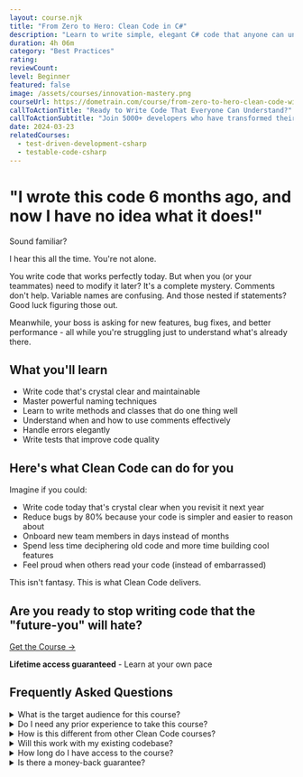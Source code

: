 ```yaml
---
layout: course.njk
title: "From Zero to Hero: Clean Code in C#"
description: "Learn to write simple, elegant C# code that anyone can understand and maintain."
duration: 4h 06m
category: "Best Practices"
rating: 
reviewCount: 
level: Beginner
featured: false
image: /assets/courses/innovation-mastery.png
courseUrl: https://dometrain.com/course/from-zero-to-hero-clean-code-with-csharp/?affcode=1115529_k5a22dj8?ref=gui-ferreira
callToActionTitle: "Ready to Write Code That Everyone Can Understand?"
callToActionSubtitle: "Join 5000+ developers who have transformed their code from confusing to crystal clear."
date: 2024-03-23
relatedCourses:
  - test-driven-development-csharp
  - testable-code-csharp
---
```


# "I wrote this code 6 months ago, and now I have no idea what it does!"

Sound familiar?

I hear this all the time. You're not alone.

You write code that works perfectly today. But when you (or your teammates) need to modify it later? It's a complete mystery. Comments don't help. Variable names are confusing. And those nested if statements? Good luck figuring those out.

Meanwhile, your boss is asking for new features, bug fixes, and better performance - all while you're struggling just to understand what's already there.

## What you'll learn

- Write code that's crystal clear and maintainable
- Master powerful naming techniques
- Learn to write methods and classes that do one thing well
- Understand when and how to use comments effectively
- Handle errors elegantly
- Write tests that improve code quality

## Here's what Clean Code can do for you

Imagine if you could:

- Write code today that's crystal clear when you revisit it next year
- Reduce bugs by 80% because your code is simpler and easier to reason about
- Onboard new team members in days instead of months
- Spend less time deciphering old code and more time building cool features
- Feel proud when others read your code (instead of embarrassed)

This isn't fantasy. This is what Clean Code delivers.

## Are you ready to stop writing code that the "future-you" will hate?

<div class="flex flex-row justify-center mt-10"><a class="bg-primary hover:bg-secondary text-white font-bold mx-4 py-2 px-4" href="https://dometrain.com/course/from-zero-to-hero-clean-code-with-csharp/?affcode=1115529_k5a22dj8?ref=gui-ferreira">Get the Course →</a></div>

<div class="mt-5 text-center">
<p><strong>Lifetime access guaranteed</strong> - Learn at your own pace</p>
</div>

## Frequently Asked Questions

<div class="space-y-4">
<details class="bg-gray-50 dark:bg-gray-900 rounded-2xl px-8 transition-colors">
<summary class="flex flex-1 items-center justify-between py-6 text-left font-medium text-gray-900 dark:text-white hover:no-underline transition-colors">
What is the target audience for this course?
</summary>
<div class="pb-6 text-gray-600 dark:text-gray-300">
This course is perfect for C# developers at any level who want to write more maintainable code. Whether you're a junior developer looking to build good habits early, or a seasoned programmer wanting to level up your code quality, you'll find valuable insights here.
</div>
</details>

<details class="bg-gray-50 dark:bg-gray-900 rounded-2xl px-8 transition-colors">
<summary class="flex flex-1 items-center justify-between py-6 text-left font-medium text-gray-900 dark:text-white hover:no-underline transition-colors">
Do I need any prior experience to take this course?
</summary>
<div class="pb-6 text-gray-600 dark:text-gray-300">
Basic C# knowledge is required. You should be comfortable with fundamental concepts like classes, methods, and basic syntax. However, you don't need any prior experience with clean code principles.
</div>
</details>

<details class="bg-gray-50 dark:bg-gray-900 rounded-2xl px-8 transition-colors">
<summary class="flex flex-1 items-center justify-between py-6 text-left font-medium text-gray-900 dark:text-white hover:no-underline transition-colors">
How is this different from other Clean Code courses?
</summary>
<div class="pb-6 text-gray-600 dark:text-gray-300">
While many courses focus on theory, this course is hands-on and practical. You'll see real C# code examples, common mistakes, and step-by-step refactoring. Plus, all examples are in modern C#, not Java or other languages.
</div>
</details>

<details class="bg-gray-50 dark:bg-gray-900 rounded-2xl px-8 transition-colors">
<summary class="flex flex-1 items-center justify-between py-6 text-left font-medium text-gray-900 dark:text-white hover:no-underline transition-colors">
Will this work with my existing codebase?
</summary>
<div class="pb-6 text-gray-600 dark:text-gray-300">
Absolutely! The principles you'll learn can be applied gradually to any codebase. You'll learn strategies for improving existing code without having to rewrite everything from scratch.
</div>
</details>

<details class="bg-gray-50 dark:bg-gray-900 rounded-2xl px-8 transition-colors">
<summary class="flex flex-1 items-center justify-between py-6 text-left font-medium text-gray-900 dark:text-white hover:no-underline transition-colors">
How long do I have access to the course?
</summary>
<div class="pb-6 text-gray-600 dark:text-gray-300">
You get lifetime access to the course and all future updates. This includes any new content we add or improvements we make to existing lessons.
</div>
</details>

<details class="bg-gray-50 dark:bg-gray-900 rounded-2xl px-8 transition-colors">
<summary class="flex flex-1 items-center justify-between py-6 text-left font-medium text-gray-900 dark:text-white hover:no-underline transition-colors">
Is there a money-back guarantee?
</summary>
<div class="pb-6 text-gray-600 dark:text-gray-300">
Yes! If you're not satisfied with the course within 30 days of purchase, we'll give you a full refund, no questions asked.
</div>
</details>
</div>